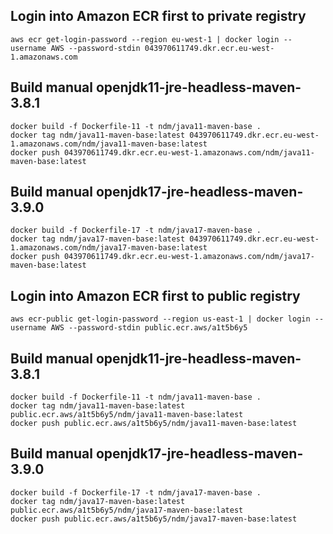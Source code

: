 ## Login into Amazon ECR first to private registry

    aws ecr get-login-password --region eu-west-1 | docker login --username AWS --password-stdin 043970611749.dkr.ecr.eu-west-1.amazonaws.com

## Build manual openjdk11-jre-headless-maven-3.8.1

    docker build -f Dockerfile-11 -t ndm/java11-maven-base .
    docker tag ndm/java11-maven-base:latest 043970611749.dkr.ecr.eu-west-1.amazonaws.com/ndm/java11-maven-base:latest
    docker push 043970611749.dkr.ecr.eu-west-1.amazonaws.com/ndm/java11-maven-base:latest


## Build manual openjdk17-jre-headless-maven-3.9.0

    docker build -f Dockerfile-17 -t ndm/java17-maven-base .
    docker tag ndm/java17-maven-base:latest 043970611749.dkr.ecr.eu-west-1.amazonaws.com/ndm/java17-maven-base:latest
    docker push 043970611749.dkr.ecr.eu-west-1.amazonaws.com/ndm/java17-maven-base:latest



## Login into Amazon ECR first to public registry

    aws ecr-public get-login-password --region us-east-1 | docker login --username AWS --password-stdin public.ecr.aws/a1t5b6y5

## Build manual openjdk11-jre-headless-maven-3.8.1

    docker build -f Dockerfile-11 -t ndm/java11-maven-base .
    docker tag ndm/java11-maven-base:latest public.ecr.aws/a1t5b6y5/ndm/java11-maven-base:latest
    docker push public.ecr.aws/a1t5b6y5/ndm/java11-maven-base:latest

## Build manual openjdk17-jre-headless-maven-3.9.0

    docker build -f Dockerfile-17 -t ndm/java17-maven-base .
    docker tag ndm/java17-maven-base:latest public.ecr.aws/a1t5b6y5/ndm/java17-maven-base:latest
    docker push public.ecr.aws/a1t5b6y5/ndm/java17-maven-base:latest